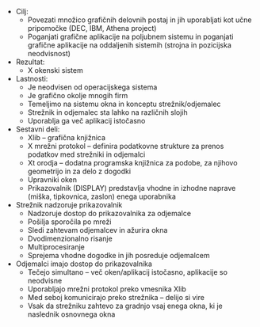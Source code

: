 - Cilj:
	- Povezati množico grafičnih delovnih postaj in jih uporabljati kot učne pripomočke (DEC, IBM, Athena project)
	- Poganjati grafične aplikacije na poljubnem sistemu in poganjati grafične aplikacije na oddaljenih sistemih (strojna in pozicijska neodvisnost)
- Rezultat:
	- X okenski sistem
- Lastnosti:
	- Je neodvisen od operacijskega sistema
	- Je grafično okolje mnogih firm 
	- Temeljimo na sistemu okna in konceptu strežnik/odjemalec
	- Strežnik in odjemalec sta lahko na različnih slojih
	- Uporablja ga več aplikacij istočasno
- Sestavni deli:
	- Xlib – grafična knjižnica 
	- X mrežni protokol – definira podatkovne strukture za prenos podatkov med strežniki in odjemalci
	- Xt orodja – dodatna programska knjižnica za podobe, za njihovo geometrijo in za delo z dogodki
	- Upravniki oken
	- Prikazovalnik (DISPLAY) predstavlja vhodne in izhodne naprave (miška, tipkovnica, zaslon) enega uporabnika
- Strežnik nadzoruje prikazovalnik
	- Nadzoruje dostop do prikazovalnika za odjemalce
	- Pošilja sporočila po mreži
	- Sledi zahtevam odjemalcev in ažurira okna
	- Dvodimenzionalno risanje
	- Multiprocesiranje
	- Sprejema vhodne dogodke in jih posreduje odjemalcem
- Odjemalci imajo dostop do prikazovalnika
	- Tečejo simultano – več oken/aplikacij istočasno, aplikacije so neodvisne
	- Uporabljajo mrežni protokol preko vmesnika Xlib
	- Med seboj komunicirajo preko strežnika – delijo si vire
	- Vsak da strežniku zahtevo za gradnjo vsaj enega okna, ki je naslednik osnovnega okna